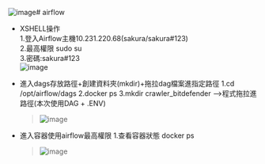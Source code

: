 ![image](https://github.com/user-attachments/assets/b8398f63-9128-497c-b880-28c03cb5f6c7)# airflow
- XSHELL操作<br>
  1.登入Airflow主機10.231.220.68(sakura/sakura#123)<br>
  2.最高權限 sudo su<br>
  3.密碼:sakura#123<br>
![image](https://github.com/user-attachments/assets/f6b509a7-6603-4c63-9650-1bb43c22e43d)

- 進入dags存放路徑+創建資料夾(mkdir)+拖拉dag檔案進指定路徑
  1.cd /opt/airflow/dags
  2.docker ps
  3.mkdir crawler_bitdefender -->程式拖拉進路徑(本次使用DAG + .ENV)
  > ![image](https://github.com/user-attachments/assets/bce913fb-b259-41ee-99bd-0c687d74f3cd)
  
- 進入容器使用airflow最高權限
  1.查看容器狀態 docker ps
  > ![image](https://github.com/user-attachments/assets/db9cc888-0655-4629-a658-0d65dc7722ec)
 
  

